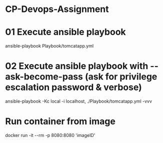 # CP-Devops-Assignment

# 01 Execute ansible playbook
ansible-playbook Playbook/tomcatapp.yml

# 02 Execute ansible playbook with --ask-become-pass (ask for privilege escalation password & verbose)
ansible-playbook -Kc local -i localhost, ./Playbook/tomcatapp.yml -vvv

# Run container from image
docker run -it --rm -p 8080:8080 'imageID'


